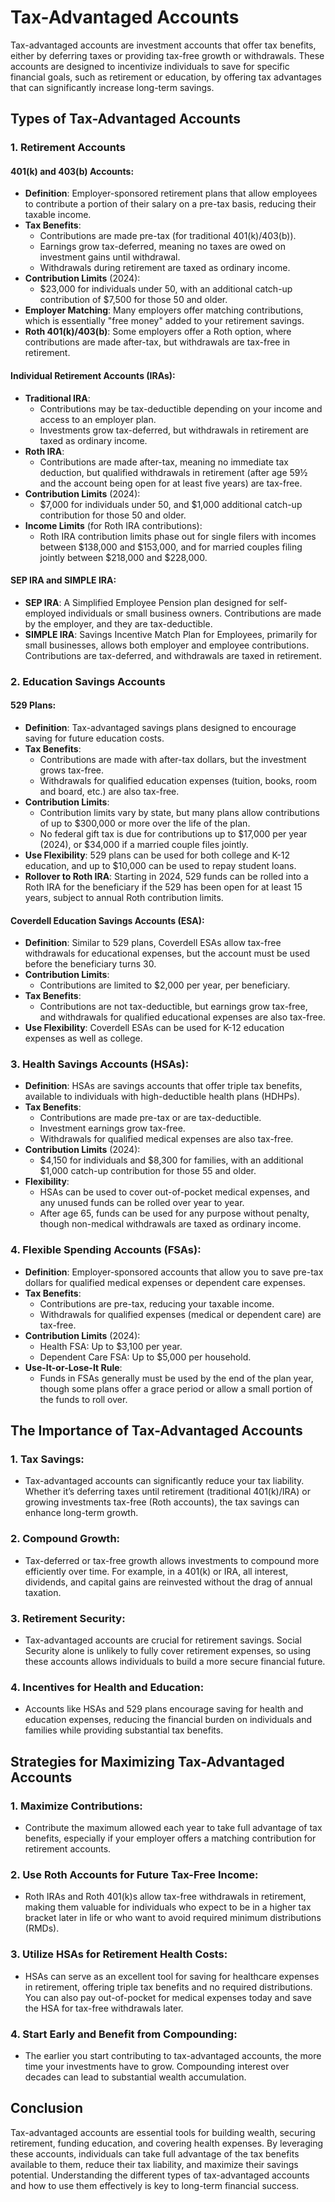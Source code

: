 # Tax-Advantaged Accounts

Tax-advantaged accounts are investment accounts that offer tax benefits, either by deferring taxes or providing tax-free growth or withdrawals. These accounts are designed to incentivize individuals to save for specific financial goals, such as retirement or education, by offering tax advantages that can significantly increase long-term savings.

## Types of Tax-Advantaged Accounts

### 1. **Retirement Accounts**

#### **401(k) and 403(b) Accounts**:
   - **Definition**: Employer-sponsored retirement plans that allow employees to contribute a portion of their salary on a pre-tax basis, reducing their taxable income.
   - **Tax Benefits**:
     - Contributions are made pre-tax (for traditional 401(k)/403(b)).
     - Earnings grow tax-deferred, meaning no taxes are owed on investment gains until withdrawal.
     - Withdrawals during retirement are taxed as ordinary income.
   - **Contribution Limits** (2024): 
     - $23,000 for individuals under 50, with an additional catch-up contribution of $7,500 for those 50 and older.
   - **Employer Matching**: Many employers offer matching contributions, which is essentially "free money" added to your retirement savings.
   - **Roth 401(k)/403(b)**: Some employers offer a Roth option, where contributions are made after-tax, but withdrawals are tax-free in retirement.

#### **Individual Retirement Accounts (IRAs)**:
   - **Traditional IRA**:
     - Contributions may be tax-deductible depending on your income and access to an employer plan.
     - Investments grow tax-deferred, but withdrawals in retirement are taxed as ordinary income.
   - **Roth IRA**:
     - Contributions are made after-tax, meaning no immediate tax deduction, but qualified withdrawals in retirement (after age 59½ and the account being open for at least five years) are tax-free.
   - **Contribution Limits** (2024):
     - $7,000 for individuals under 50, and $1,000 additional catch-up contribution for those 50 and older.
   - **Income Limits** (for Roth IRA contributions):
     - Roth IRA contribution limits phase out for single filers with incomes between $138,000 and $153,000, and for married couples filing jointly between $218,000 and $228,000.

#### **SEP IRA and SIMPLE IRA**:
   - **SEP IRA**: A Simplified Employee Pension plan designed for self-employed individuals or small business owners. Contributions are made by the employer, and they are tax-deductible.
   - **SIMPLE IRA**: Savings Incentive Match Plan for Employees, primarily for small businesses, allows both employer and employee contributions. Contributions are tax-deferred, and withdrawals are taxed in retirement.

### 2. **Education Savings Accounts**

#### **529 Plans**:
   - **Definition**: Tax-advantaged savings plans designed to encourage saving for future education costs.
   - **Tax Benefits**:
     - Contributions are made with after-tax dollars, but the investment grows tax-free.
     - Withdrawals for qualified education expenses (tuition, books, room and board, etc.) are also tax-free.
   - **Contribution Limits**:
     - Contribution limits vary by state, but many plans allow contributions of up to $300,000 or more over the life of the plan.
     - No federal gift tax is due for contributions up to $17,000 per year (2024), or $34,000 if a married couple files jointly.
   - **Use Flexibility**: 529 plans can be used for both college and K-12 education, and up to $10,000 can be used to repay student loans.
   - **Rollover to Roth IRA**: Starting in 2024, 529 funds can be rolled into a Roth IRA for the beneficiary if the 529 has been open for at least 15 years, subject to annual Roth contribution limits.

#### **Coverdell Education Savings Accounts (ESA)**:
   - **Definition**: Similar to 529 plans, Coverdell ESAs allow tax-free withdrawals for educational expenses, but the account must be used before the beneficiary turns 30.
   - **Contribution Limits**:
     - Contributions are limited to $2,000 per year, per beneficiary.
   - **Tax Benefits**:
     - Contributions are not tax-deductible, but earnings grow tax-free, and withdrawals for qualified educational expenses are also tax-free.
   - **Use Flexibility**: Coverdell ESAs can be used for K-12 education expenses as well as college.

### 3. **Health Savings Accounts (HSAs)**:
   - **Definition**: HSAs are savings accounts that offer triple tax benefits, available to individuals with high-deductible health plans (HDHPs).
   - **Tax Benefits**:
     - Contributions are made pre-tax or are tax-deductible.
     - Investment earnings grow tax-free.
     - Withdrawals for qualified medical expenses are also tax-free.
   - **Contribution Limits** (2024):
     - $4,150 for individuals and $8,300 for families, with an additional $1,000 catch-up contribution for those 55 and older.
   - **Flexibility**:
     - HSAs can be used to cover out-of-pocket medical expenses, and any unused funds can be rolled over year to year.
     - After age 65, funds can be used for any purpose without penalty, though non-medical withdrawals are taxed as ordinary income.

### 4. **Flexible Spending Accounts (FSAs)**:
   - **Definition**: Employer-sponsored accounts that allow you to save pre-tax dollars for qualified medical expenses or dependent care expenses.
   - **Tax Benefits**:
     - Contributions are pre-tax, reducing your taxable income.
     - Withdrawals for qualified expenses (medical or dependent care) are tax-free.
   - **Contribution Limits** (2024):
     - Health FSA: Up to $3,100 per year.
     - Dependent Care FSA: Up to $5,000 per household.
   - **Use-It-or-Lose-It Rule**:
     - Funds in FSAs generally must be used by the end of the plan year, though some plans offer a grace period or allow a small portion of the funds to roll over.

## The Importance of Tax-Advantaged Accounts

### 1. **Tax Savings**:
   - Tax-advantaged accounts can significantly reduce your tax liability. Whether it’s deferring taxes until retirement (traditional 401(k)/IRA) or growing investments tax-free (Roth accounts), the tax savings can enhance long-term growth.

### 2. **Compound Growth**:
   - Tax-deferred or tax-free growth allows investments to compound more efficiently over time. For example, in a 401(k) or IRA, all interest, dividends, and capital gains are reinvested without the drag of annual taxation.

### 3. **Retirement Security**:
   - Tax-advantaged accounts are crucial for retirement savings. Social Security alone is unlikely to fully cover retirement expenses, so using these accounts allows individuals to build a more secure financial future.

### 4. **Incentives for Health and Education**:
   - Accounts like HSAs and 529 plans encourage saving for health and education expenses, reducing the financial burden on individuals and families while providing substantial tax benefits.

## Strategies for Maximizing Tax-Advantaged Accounts

### 1. **Maximize Contributions**:
   - Contribute the maximum allowed each year to take full advantage of tax benefits, especially if your employer offers a matching contribution for retirement accounts.

### 2. **Use Roth Accounts for Future Tax-Free Income**:
   - Roth IRAs and Roth 401(k)s allow tax-free withdrawals in retirement, making them valuable for individuals who expect to be in a higher tax bracket later in life or who want to avoid required minimum distributions (RMDs).

### 3. **Utilize HSAs for Retirement Health Costs**:
   - HSAs can serve as an excellent tool for saving for healthcare expenses in retirement, offering triple tax benefits and no required distributions. You can also pay out-of-pocket for medical expenses today and save the HSA for tax-free withdrawals later.

### 4. **Start Early and Benefit from Compounding**:
   - The earlier you start contributing to tax-advantaged accounts, the more time your investments have to grow. Compounding interest over decades can lead to substantial wealth accumulation.

## Conclusion

Tax-advantaged accounts are essential tools for building wealth, securing retirement, funding education, and covering health expenses. By leveraging these accounts, individuals can take full advantage of the tax benefits available to them, reduce their tax liability, and maximize their savings potential. Understanding the different types of tax-advantaged accounts and how to use them effectively is key to long-term financial success.